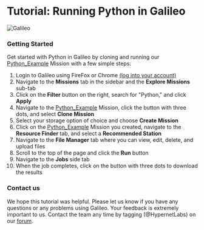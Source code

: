 # Tutorial: Running Python in Galileo

![Galileo](images/python/python.gif)

### Getting Started

Get started with Python in Galileo by cloning and running our [Python_Example](https://galileo.hypernetlabs.io/public-missions/bac94b1f-4521-4bf0-938f-9d217a11e911) Mission with a few simple steps:

1.	Login to Galileo using FireFox or Chrome [(log into your account)](http://galileo.hypernetlabs.io/)
2.	Navigate to the **Missions** tab in the sidebar and the **Explore Missions** sub-tab
3.	Click on the **Filter** button on the right, search for "Python," and click **Apply**
4.	Navigate to the [Python_Example](https://galileo.hypernetlabs.io/public-missions/bac94b1f-4521-4bf0-938f-9d217a11e911) Mission, click the button with three dots, and select **Clone Mission**
5.	Select your storage option of choice and choose **Create Mission**
6.	Click on the [Python_Example](https://galileo.hypernetlabs.io/public-missions/bac94b1f-4521-4bf0-938f-9d217a11e911) Mission you created, navigate to the **Resource Finder** tab, and select a **Recommended Station**
7.	Navigate to the **File Manager** tab where you can view, edit, delete, and upload files
8.	Scroll to the top of the page and click the **Run** button
9.	Navigate to the **Jobs** side tab
10.	When the job completes, click on the button with three dots to download the results

### Contact us

We hope this tutorial was helpful. Please let us know if you have any questions or any problems using Galileo. Your feedback is extremely important to us. Contact the team any time by tagging (@HypernetLabs) on our [forum](https://galileo-forum.hypernetlabs.io).
